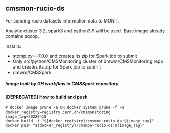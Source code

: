 ## cmsmon-rucio-ds

For sending rucio datasets information data to MONIT.

Analytix cluster 3.2, spark3 and python3.9 will be used. Base image already contains sqoop.

Installs:

- stomp.py==7.0.0 and creates its zip for Spark job to submit
- Only src/python/CMSMonitoring cluster of dmwm/CMSMonitoring repo and creates its zip for Spark job to submit
- dmwm/CMSSpark

##### Image built by GH workflow in CMSSpark repository

#### [DEPRECATED] How to build and push

```shell
# docker image prune -a OR docker system prune -f -a
docker_registry=registry.cern.ch/cmsmonitoring
image_tag=20220418
docker build -t "${docker_registry}/cmsmon-rucio-ds:${image_tag}" .
docker push "${docker_registry}/cmsmon-rucio-ds:${image_tag}"
```
